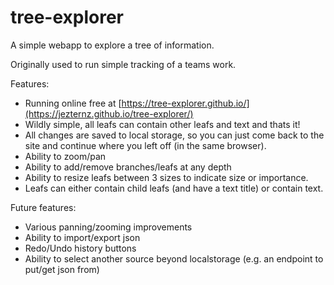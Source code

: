 # tree-explorer

A simple webapp to explore a tree of information. 

Originally used to run simple tracking of a teams work.

Features:
* Running online free at [https://tree-explorer.github.io/](https://jezternz.github.io/tree-explorer/)
* Wildly simple, all leafs can contain other leafs and text and thats it!
* All changes are saved to local storage, so you can just come back to the site and continue where you left off (in the same browser).
* Ability to zoom/pan
* Ability to add/remove branches/leafs at any depth
* Ability to resize leafs between 3 sizes to indicate size or importance.
* Leafs can either contain child leafs (and have a text title) or contain text.

Future features:
* Various panning/zooming improvements
* Ability to import/export json
* Redo/Undo history buttons
* Ability to select another source beyond localstorage (e.g. an endpoint to put/get json from)
